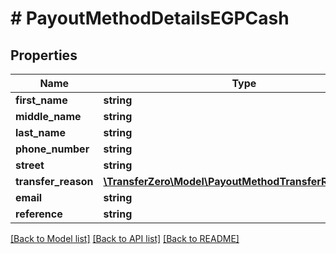 # # PayoutMethodDetailsEGPCash

## Properties

Name | Type | Description | Notes
------------ | ------------- | ------------- | -------------
**first_name** | **string** |  | 
**middle_name** | **string** |  | 
**last_name** | **string** |  | 
**phone_number** | **string** |  | 
**street** | **string** |  | 
**transfer_reason** | [**\TransferZero\Model\PayoutMethodTransferReasonEnum**](PayoutMethodTransferReasonEnum.md) |  | 
**email** | **string** |  | [optional] 
**reference** | **string** |  | [optional] 

[[Back to Model list]](../../README.md#documentation-for-models) [[Back to API list]](../../README.md#documentation-for-api-endpoints) [[Back to README]](../../README.md)


